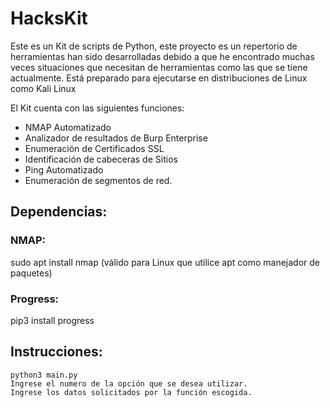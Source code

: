 # HacksKit
Este es un Kit de scripts de Python, este proyecto es un repertorio de herramientas han sido desarrolladas debido a que he encontrado muchas veces situaciones que necesitan de herramientas como las que se tiene actualmente.
Está preparado para ejecutarse en distribuciones de Linux como Kali Linux

El Kit cuenta con las siguientes funciones:

* NMAP Automatizado
* Analizador de resultados de Burp Enterprise
* Enumeración de Certificados SSL
* Identificación de cabeceras de Sitios
* Ping Automatizado
* Enumeración de segmentos de red.


## Dependencias:
### NMAP: 
sudo apt install nmap (válido para Linux que utilice apt como manejador de paquetes)
### Progress: 
pip3 install progress

## Instrucciones:
```
python3 main.py
Ingrese el numero de la opción que se desea utilizar.
Ingrese los datos solicitados por la función escogida.
```
